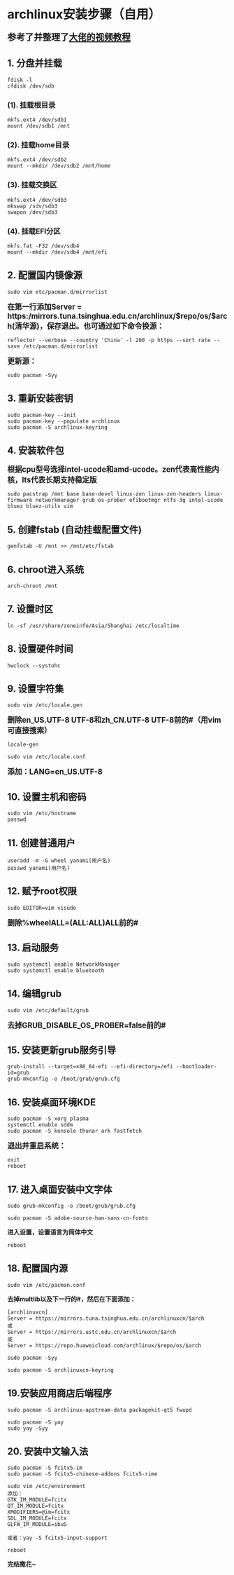 # archlinux安装步骤（自用）

**<big><big>参考了并整理了[大佬的视频教程](https://www.bilibili.com/video/BV1fk4y1w7wq/?spm_id_from=333.880.my_history.page.click&vd_source=3c09440c76698200a2fd30438ed4eeaf)</big></big>**

## 1. 分盘并挂载

```shell
fdisk -l
cfdisk /dev/sdb
```

### (1). 挂载根目录

```shell
mkfs.ext4 /dev/sdb1
mount /dev/sdb1 /mnt
```

### (2). 挂载home目录

```shell
mkfs.ext4 /dev/sdb2
mount --mkdir /dev/sdb2 /mnt/home
```
### (3). 挂载交换区

```shell
mkfs.ext4 /dev/sdb3
mkswap /sdv/sdb3
swapon /dev/sdb3
```
### (4). 挂载EFI分区

```shell
mkfs.fat -F32 /dev/sdb4
mount --mkdir /dev/sdb4 /mnt/efi
```

## 2. 配置国内镜像源

```shell
sudo vim etc/pacman.d/mirrorlist
```

<big>**在第一行添加Server = https:/mirrors.tuna.tsinghua.edu.cn/archlinux/\$repo/os/$arch(清华源)，保存退出。也可通过如下命令换源：**</big>	

```shell
reflector --verbose --country 'China' -l 200 -p https --sort rate --save /etc/pacman.d/mirrorlist
```
<big>**更新源：**</big>
```shell
sudo pacman -Syy
```

## 3. 重新安装密钥
```shell
sudo pacman-key --init
sudo pacman-key --populate archlinux
sudo pacman -S archlinux-keyring
```
## 4. 安装软件包
**<big>根据cpu型号选择intel-ucode和amd-ucode。zen代表高性能内核，lts代表长期支持稳定版</big>**
```shell
sudo pacstrap /mnt base base-devel linux-zen linux-zen-headers linux-firmware networkmanager grub os-prober efibootmgr ntfs-3g intel-ucode bluez bluez-utils vim
```
## 5. 创建fstab (自动挂载配置文件)
```shell
genfstab -U /mnt >> /mnt/etc/fstab
```
## 6. chroot进入系统
```shell
arch-chroot /mnt
```
## 7. 设置时区
```shell
ln -sf /usr/share/zoneinfo/Asia/Shanghai /etc/localtime
```
## 8. 设置硬件时间
```shell
hwclock --systohc
```
## 9. 设置字符集
```shell
sudo vim /etc/locale.gen
```
**<big>删除en_US.UTF-8 UTF-8和zh_CN.UTF-8 UTF-8前的#（用vim可直接搜索）</big>**

```shell
locale-gen
```
```shell
sudo vim /etc/locale.conf
```
**<big>添加：LANG=en_US.UTF-8</big>**

## 10. 设置主机和密码
```shell
sudo vim /etc/hostname
passwd
```
## 11. 创建普通用户
```shell
useradd -m -G wheel yanami(用户名)
passwd yanami(用户名)
```
## 12. 赋予root权限
```shell
sudo EDITOR=vim visudo
```
**<big>删除%wheelALL=(ALL:ALL)ALL前的#</big>**

## 13. 启动服务
```shell
sudo systemctl enable NetworkManager
sudo systemctl enable bluetooth
```
## 14. 编辑grub
```shell
sudo vim /etc/default/grub
```
**<big>去掉GRUB_DISABLE_OS_PROBER=false前的#</big>**

## 15. 安装更新grub服务引导
```shell
grub-install --target=x86_64-efi --efi-directory=/efi --bootloader-id=grub
grub-mkconfig -o /boot/grub/grub.cfg
```
## 16. 安装桌面环境KDE
```shell
sudo pacman -S xorg plasma
systemctl enable sddm
sudo pacman -S konsole thunar ark fastfetch
```
<big>**退出并重启系统：**</big>
```shell
exit
reboot
```
## 17. 进入桌面安装中文字体
```shell
sudo grub-mkconfig -o /boot/grub/grub.cfg
```
```shell
sudo pacman -S adobe-source-han-sans-cn-fonts
```
**进入设置，设置语言为简体中文**
```shell
reboot
```

## 18. 配置国内源
```shell
sudo vim /etc/pacman.conf
```
**去掉multlib以及下一行的#，然后在下面添加：**

```shell
[archlinuxcn]
Server = https://mirrors.tuna.tsinghua.edu.cn/archlinuxcn/$arch
或
Server = https://mirrors.ustc.edu.cn/archlinuxcn/$arch
或
Server = https://repo.huaweicloud.com/archlinux/$repo/os/$arch
```

```shell
sudo pacman -Syy
```

```shell
sudo pacman -S archlinuxcn-keyring
```
## 19.安装应用商店后端程序
```shell
sudo pacman -S archlinux-apstream-data packagekit-qt5 fwupd
```
```shell
sudo pacman -S yay
sudo yay -Syy
```
## 20. 安装中文输入法
```shell
sudo pacman -S fcitx5-im
sudo pacman -S fcitx5-chinese-addons fcitx5-rime
```
```shell
sudo vim /etc/environment
添加：
GTK_IM_MODULE=fcitx
QT_IM_MODULE=fcitx
XMODIFIERS=@im=fcitx
SDL_IM_MODULE=fcitx
GLFW_IM_MODULE=ibuS
```
```shell
或者：yay -S fcitx5-input-support
```

```shell
reboot
```

**完结撒花~**
